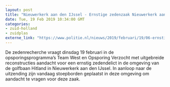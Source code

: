 ```yaml
---
layout: post
title: "Nieuwerkerk aan den IJssel - Ernstige zedenzaak Nieuwerkerk aan den IJssel in Team West en Opsporing Verzocht"
date: Tue, 19 Feb 2019 10:34:00 GMT
categories: 
- zuid-holland 
- zuidplas 
externe_link: "https://www.politie.nl/nieuws/2019/februari/19/06-ernstige-zedenzaak-nieuwerkerk-aan-den-ijssel-in-team-west-en-opsporing-verzocht.html"
---
```


De zedenrecherche vraagt dinsdag 19 februari in de opsporingsprogramma’s Team West en Opsporing Verzocht met uitgebreide reconstructies aandacht voor een ernstig zedendelict in de omgeving van de golfbaan Hitland in Nieuwerkerk aan den IJssel. In aanloop naar de uitzending zijn vandaag stoepborden geplaatst in deze omgeving om aandacht te vragen voor deze zaak.
